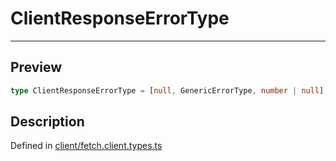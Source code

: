
      
# ClientResponseErrorType

<div class="api-docs__separator" data-reactroot="">

---

</div><div class="api-docs__section" data-reactroot="">

## Preview

</div><div class="api-docs__preview type single" data-reactroot="">

```ts
type ClientResponseErrorType = [null, GenericErrorType, number | null];
```

</div><div class="api-docs__section" data-reactroot="">

## Description

</div><div class="api-docs__description" data-reactroot=""><span class="api-docs__do-not-parse">



</span></div><div class="api-docs__definition" data-reactroot="">

Defined in [client/fetch.client.types.ts](https://github.com/BetterTyped/hyper-fetch/blob/982ac882/packages/core/src/client/fetch.client.types.ts#L19)

</div>